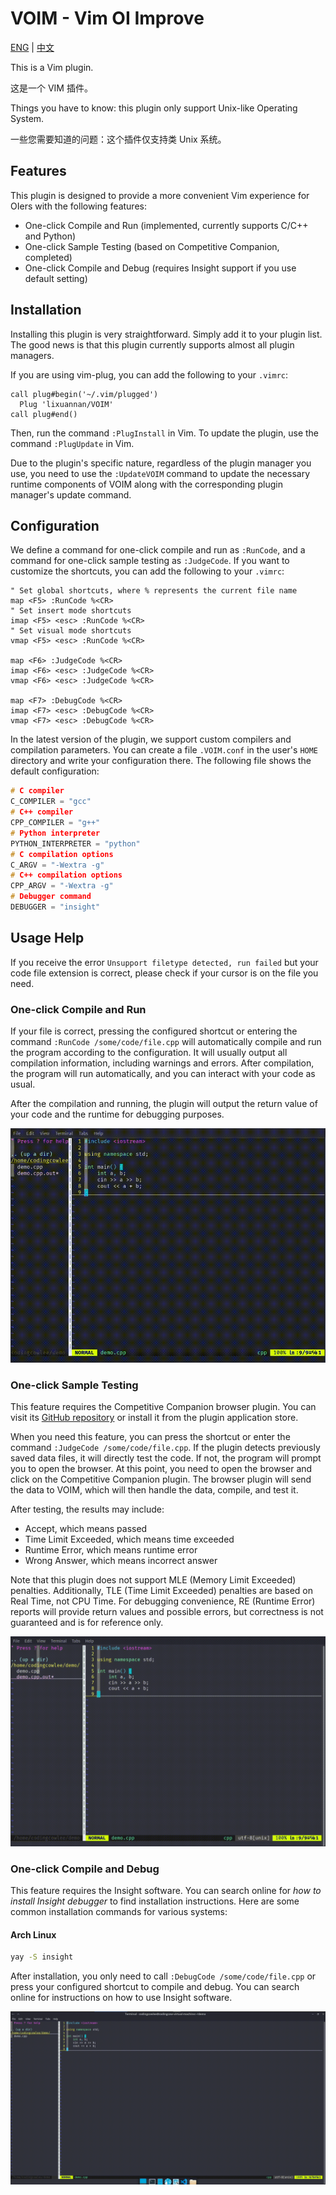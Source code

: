 # VOIM - Vim OI Improve

[ENG](./README.md) | [中文](./README_zh.md)

This is a Vim plugin.

这是一个 VIM 插件。

Things you have to know: this plugin only support Unix-like Operating System.

一些您需要知道的问题：这个插件仅支持类 Unix 系统。

## Features

This plugin is designed to provide a more convenient Vim experience for OIers with the following features:

- One-click Compile and Run (implemented, currently supports C/C++ and Python)
- One-click Sample Testing (based on Competitive Companion, completed)
- One-click Compile and Debug (requires Insight support if you use default setting)

## Installation

Installing this plugin is very straightforward. Simply add it to your plugin list. The good news is that this plugin currently supports almost all plugin managers.

If you are using vim-plug, you can add the following to your `.vimrc`:

```vimrc
call plug#begin('~/.vim/plugged')
  Plug 'lixuannan/VOIM'
call plug#end()
```

Then, run the command `:PlugInstall` in Vim. To update the plugin, use the command `:PlugUpdate` in Vim.

Due to the plugin's specific nature, regardless of the plugin manager you use, you need to use the `:UpdateVOIM` command to update the necessary runtime components of VOIM along with the corresponding plugin manager's update command.

## Configuration

We define a command for one-click compile and run as `:RunCode`, and a command for one-click sample testing as `:JudgeCode`. If you want to customize the shortcuts, you can add the following to your `.vimrc`:

```vimrc
" Set global shortcuts, where % represents the current file name
map <F5> :RunCode %<CR>
" Set insert mode shortcuts
imap <F5> <esc> :RunCode %<CR>
" Set visual mode shortcuts
vmap <F5> <esc> :RunCode %<CR>

map <F6> :JudgeCode %<CR>
imap <F6> <esc> :JudgeCode %<CR>
vmap <F6> <esc> :JudgeCode %<CR>

map <F7> :DebugCode %<CR>
imap <F7> <esc> :DebugCode %<CR>
vmap <F7> <esc> :DebugCode %<CR>
```

In the latest version of the plugin, we support custom compilers and compilation parameters. You can create a file `.VOIM.conf` in the user's `HOME` directory and write your configuration there. The following file shows the default configuration:

```cpp
# C compiler
C_COMPILER = "gcc"
# C++ compiler
CPP_COMPILER = "g++"
# Python interpreter
PYTHON_INTERPRETER = "python"
# C compilation options
C_ARGV = "-Wextra -g"
# C++ compilation options
CPP_ARGV = "-Wextra -g"
# Debugger command
DEBUGGER = "insight"
```

## Usage Help

If you receive the error `Unsupport filetype detected, run failed` but your code file extension is correct, please check if your cursor is on the file you need.

### One-click Compile and Run

If your file is correct, pressing the configured shortcut or entering the command `:RunCode /some/code/file.cpp` will automatically compile and run the program according to the configuration. It will usually output all compilation information, including warnings and errors. After compilation, the program will run automatically, and you can interact with your code as usual.

After the compilation and running, the plugin will output the return value of your code and the runtime for debugging purposes.

![](./demo/demo-run-code.gif)

### One-click Sample Testing

This feature requires the Competitive Companion browser plugin. You can visit its [GitHub repository](https://github.com/jmerle/competitive-companion) or install it from the plugin application store.

When you need this feature, you can press the shortcut or enter the command `:JudgeCode /some/code/file.cpp`. If the plugin detects previously saved data files, it will directly test the code. If not, the program will prompt you to open the browser. At this point, you need to open the browser and click on the Competitive Companion plugin. The browser plugin will send the data to VOIM, which will then handle the data, compile, and test it.

After testing, the results may include:

- Accept, which means passed
- Time Limit Exceeded, which means time exceeded
- Runtime Error, which means runtime error
- Wrong Answer, which means incorrect answer

Note that this plugin does not support MLE (Memory Limit Exceeded) penalties. Additionally, TLE (Time Limit Exceeded) penalties are based on Real Time, not CPU Time. For debugging convenience, RE (Runtime Error) reports will provide return values and possible errors, but correctness is not guaranteed and is for reference only.

![](./demo/demo-judge-code.gif)

### One-click Compile and Debug

This feature requires the Insight software. You can search online for *how to install Insight debugger* to find installation instructions. Here are some common installation commands for various systems:

#### Arch Linux

```bash
yay -S insight
```

After installation, you only need to call `:DebugCode /some/code/file.cpp` or press your configured shortcut to compile and debug. You can search online for instructions on how to use Insight software.

![](./demo/demo-debug-code.gif)
